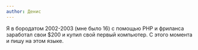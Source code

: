 ```yaml
---
author: Денис
---
```


Я в бородатом 2002-2003 (мне было 16) с помощью PHP и фриланса заработал свои $200 и купил свой первый компьютер. С
этого момента и пишу на этом языке.